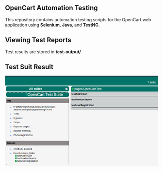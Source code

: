 ## OpenCart Automation Testing

This repository contains automation testing scripts for the OpenCart web application using **Selenium**, **Java**, and **TestNG**.

## Viewing Test Reports
Test results are stored in **test-output/** 

## Test Suit Result
![alt text](https://github.com/greatrifat/Opencart-Selenium-Java/blob/main/test-output/readme.png)

